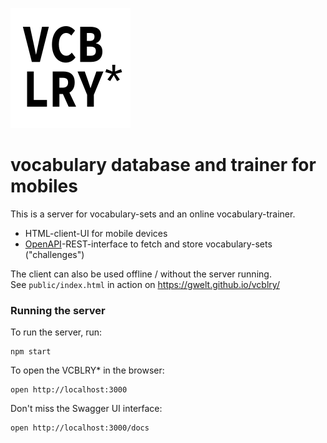 ![vcblry icon](public/vcblry192.png)
# vocabulary database and trainer for mobiles
  
This is a server for vocabulary-sets and an online vocabulary-trainer.  
- HTML-client-UI for mobile devices
- [OpenAPI](https://github.com/OAI/OpenAPI-Specification)-REST-interface to fetch and store vocabulary-sets ("challenges")
  
The client can also be used offline / without the server running.  
See `public/index.html` in action on https://gwelt.github.io/vcblry/

### Running the server
To run the server, run:
```
npm start
```
To open the VCBLRY* in the browser:
```
open http://localhost:3000
```
Don't miss the Swagger UI interface:
```
open http://localhost:3000/docs
```
